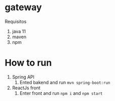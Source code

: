 # gateway
Requisitos
1. java 11
2. maven
3. npm

# How to run
1. Spring API
    1. Ented bakend and run `mvn spring-boot:run`
2. ReactJs front
    1. Enter front and run `npm i` and `npm start`

